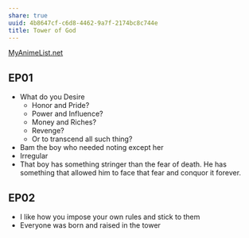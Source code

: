 ```yaml
---
share: true
uuid: 4b8647cf-c6d8-4462-9a7f-2174bc8c744e
title: Tower of God
---
```

[MyAnimeList.net](https://myanimelist.net/anime/40221/Kami_no_Tou)

## EP01

* What do you Desire
  * Honor and Pride?
  * Power and Influence?
  * Money and Riches?
  * Revenge?
  * Or to transcend all such thing?
* Bam the boy who needed noting except her
* Irregular
* That boy has something stringer than the fear of death. He has something that allowed him to face that fear and conquor it forever.

## EP02

* I like how you impose your own rules and stick to them
* Everyone was born and raised in the tower